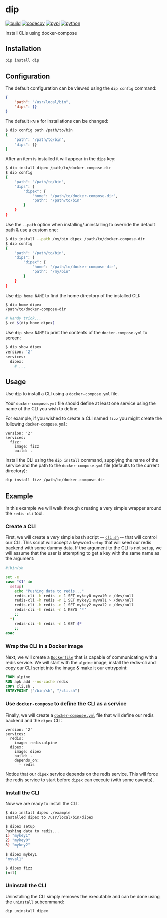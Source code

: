 # dip

[![build](https://travis-ci.org/amancevice/dip.svg?branch=master)](https://travis-ci.org/amancevice/dip)
[![codecov](https://codecov.io/gh/amancevice/dip/branch/master/graph/badge.svg)](https://codecov.io/gh/amancevice/dip)
[![pypi](https://badge.fury.io/py/dip.svg)](https://badge.fury.io/py/dip)
[![python](https://img.shields.io/badge/python-2.7--3.6-blue.svg)](https://img.shields.io/badge/python-2.7--3.6-blue.svg)


Install CLIs using docker-compose

## Installation

```bash
pip install dip
```

## Configuration

The default configuration can be viewed using the `dip config` command:

```json
{
    "path": "/usr/local/bin",
    "dips": {}
}
```

The default `PATH` for installations can be changed:

```bash
$ dip config path /path/to/bin
{
    "path": "/path/to/bin",
    "dips": {}
}
```

After an item is installed it will appear in the `dips` key:

```bash
$ dip install dipex /path/to/docker-compose-dir
$ dip config
{
    "path": "/path/to/bin",
    "dips": {
        "dipex": {
            "home": "/path/to/docker-compose-dir",
            "path": "/path/to/bin"
        }
    }
}
```

Use the `--path` option when installing/uninstalling to override the default path & use a custom one:

```bash
$ dip install --path /my/bin dipex /path/to/docker-compose-dir
$ dip config
{
    "path": "/path/to/bin",
    "dips": {
        "dipex": {
            "home": "/path/to/docker-compose-dir",
            "path": "/my/bin"
        }
    }
}
```

Use `dip home NAME` to find the home directory of the installed CLI:

```bash
$ dip home dipex
/path/to/docker-compose-dir

# Handy trick...
$ cd $(dip home dipex)
```

Use `dip show NAME` to print the contents of the `docker-compose.yml` to screen:

```bash
$ dip show dipex
version: '2'
services:
  dipex:
    # ...
```


## Usage

Use `dip` to install a CLI using a `docker-compose.yml` file.

Your `docker-compose.yml` file should define at least one service using the name of the CLI you wish to define.

For example, if you wished to create a CLI named `fizz` you might create the following `docker-compose.yml`:

```
version: '2'
services:
  fizz:
    image: fizz
    build: .
```

Install the CLI using the `dip install` command, supplying the name of the service and the path to the `docker-compose.yml` file (defaults to the current directory):

```bash
dip install fizz /path/to/docker-compose-dir
```

## Example

In this example we will walk through creating a very simple wrapper around the `redis-cli` tool.


### Create a CLI

First, we will create a *very* simple bash script -- [`cli.sh`](./example/cli.sh) -- that will control our CLI. This script will accept a keyword `setup` that will seed our redis backend with some dummy data. If the argument to the CLI is not `setup`, we will assume that the user is attempting to get a key with the same name as the argument:

```bash
#!bin/sh

set -e
case "$1" in
  setup)
    echo "Pushing data to redis..."
    redis-cli -h redis -n 1 SET mykey0 myval0 > /dev/null
    redis-cli -h redis -n 1 SET mykey1 myval1 > /dev/null
    redis-cli -h redis -n 1 SET mykey2 myval2 > /dev/null
    redis-cli -h redis -n 1 KEYS '*'
    ;;
  *)
    redis-cli -h redis -n 1 GET $*
    ;;
esac
```

### Wrap the CLI in a Docker image

Next, we will create a [`Dockerfile`](./example/Dockerfile) that is capable of communicating with a redis service. We will start with the `alpine` image, install the redis-cli and copy our CLI script into the image & make it our entrypoint:

```Dockerfile
FROM alpine
RUN apk add --no-cache redis
COPY cli.sh .
ENTRYPOINT ["/bin/sh", "/cli.sh"]
```

### Use `docker-compose` to define the CLI as a service

Finally, we will create a [`docker-compose.yml`](./example/docker-compose.yml) file that will define our redis backend and the `dipex` CLI:

```
version: '2'
services:
  redis:
    image: redis:alpine
  dipex:
    image: dipex
    build: .
    depends_on:
      - redis
```

Notice that our `dipex` service depends on the redis service. This will force the redis service to start before `dipex` can execute (with some caveats).

### Install the CLI

Now we are ready to install the CLI:

```bash
$ dip install dipex ./example
Installed dipex to /usr/local/bin/dipex

$ dipex setup
Pushing data to redis...
1) "mykey1"
2) "mykey0"
3) "mykey2"

$ dipex mykey1
"myval1"

$ dipex fizz
(nil)
```

### Uninstall the CLI

Uninstalling the CLI simply removes the executable and can be done using the `uninstall` subcommand:

```bash
dip uninstall dipex
```
